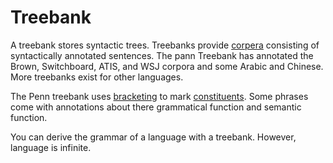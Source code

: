 # Treebank 

A treebank stores syntactic trees. Treebanks provide [corpera](Corpus.md) consisting of syntactically annotated sentences. The pann Treebank has annotated the Brown, Switchboard, ATIS, and WSJ corpora and some Arabic and Chinese. More treebanks exist for other languages. 

The Penn treebank uses [bracketing](../Languages/Grammar.md) to mark [constituents](../Languages/Constituency.md). Some phrases come with annotations about there grammatical function and semantic function. 

You can derive the grammar of a language with a treebank. However, language is infinite. 